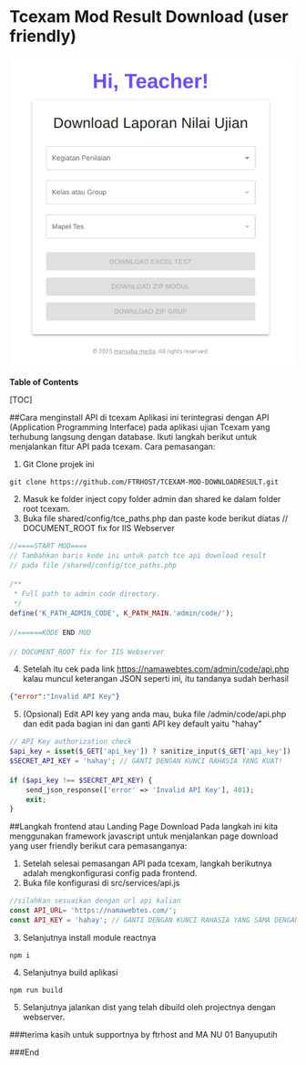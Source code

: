 # Tcexam Mod Result Download (user friendly)


[![Feature](https://github.com/FTRHOST/TCEXAM-MOD-DOWNLOADRESULT/blob/main/doc/feature.png?raw=true "Feature")](https://github.com/FTRHOST/TCEXAM-MOD-DOWNLOADRESULT/blob/main/doc/feature.png?raw=true "Feature")


**Table of Contents**

[TOC]

##Cara menginstall API di tcexam
Aplikasi ini terintegrasi dengan API (Application Programming Interface) pada aplikasi ujian Tcexam yang terhubung langsung dengan database. Ikuti langkah berikut untuk menjalankan fitur API pada tcexam.
Cara pemasangan:
1. Git Clone projek ini
```shell
git clone https://github.com/FTRHOST/TCEXAM-MOD-DOWNLOADRESULT.git
```
2. Masuk ke folder inject copy folder admin dan shared ke dalam folder root tcexam.
3. Buka file shared/config/tce_paths.php dan paste kode berikut diatas
// DOCUMENT_ROOT fix for IIS Webserver

```php
//====START MOD====
// Tambahkan baris kode ini untuk patch tce api download result
// pada file /shared/config/tce_paths.php

/**
 * Full path to admin code directory.
 */
define('K_PATH_ADMIN_CODE', K_PATH_MAIN.'admin/code/');

//======KODE END MOD

// DOCUMENT_ROOT fix for IIS Webserver
```

4. Setelah itu cek pada link https://namawebtes.com/admin/code/api.php
kalau muncul keterangan JSON seperti ini, itu tandanya sudah berhasil
```json
{"error":"Invalid API Key"}
```
5. (Opsional) Edit API key yang anda mau, buka file /admin/code/api.php dan edit pada bagian ini dan ganti API key default yaitu "hahay"

```php
// API Key authorization check
$api_key = isset($_GET['api_key']) ? sanitize_input($_GET['api_key']) : '';
$SECRET_API_KEY = 'hahay'; // GANTI DENGAN KUNCI RAHASIA YANG KUAT!

if ($api_key !== $SECRET_API_KEY) {
    send_json_response(['error' => 'Invalid API Key'], 401);
    exit;
}
```

##Langkah frontend atau Landing Page Download
Pada langkah ini kita menggunakan framework javascript untuk menjalankan page download yang user friendly berikut cara pemasanganya:
1. Setelah selesai pemasangan API pada tcexam, langkah berikutnya adalah mengkonfigurasi config pada frontend.
2. Buka file konfigurasi di src/services/api.js
```php
//silahkan sesuaikan dengan url api kalian
const API_URL= 'https://namawebtes.com/';
const API_KEY = 'hahay'; // GANTI DENGAN KUNCI RAHASIA YANG SAMA DENGAN BACKEND!
```
3. Selanjutnya install module reactnya
```shell
npm i
```
4. Selanjutnya build aplikasi
```shell
npm run build
```
5. Selanjutnya jalankan dist yang telah dibuild oleh projectnya dengan webserver.

###terima kasih untuk supportnya by ftrhost and MA NU 01 Banyuputih

###End